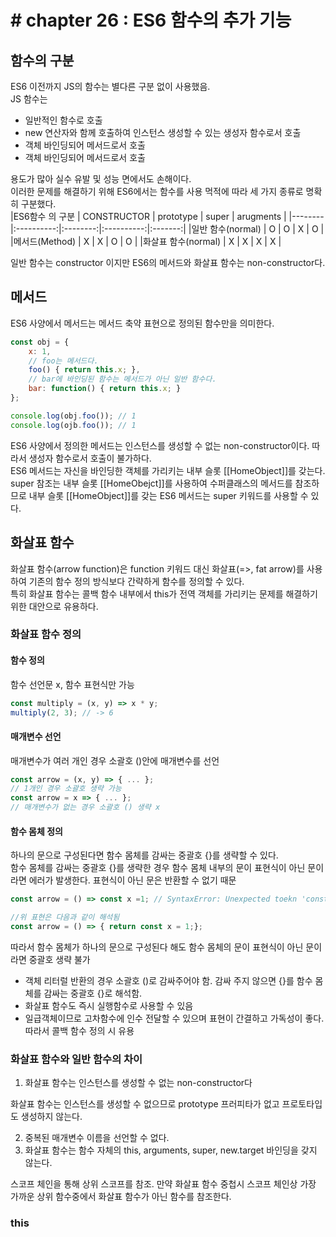 # # chapter 26 : ES6 함수의 추가 기능

## 함수의 구분
ES6 이전까지 JS의 함수는 별다른 구분 없이 사용했음.  
JS 함수는 
- 일반적인 함수로 호출
- new 연산자와 함께 호출하여 인스턴스 생성할 수 있는 생성자 함수로서 호출
- 객체 바인딩되어 메서드로서 호출
- 객체 바인딩되어 메서드로서 호출

용도가 많아 실수 유발 및 성능 면에서도 손해이다.  
이러한 문제를 해결하기 위해 ES6에서는 함수를 사용 먹적에 따라 세 가지 종류로 명확히 구분했다.  
|ES6함수 의 구분 | CONSTRUCTOR | prototype | super | arugments |
|--------|:----------:|:--------:|:----------:|:-------:|
|일반 함수(normal) | O | O | X | O |
|메서드(Method) | X | X | O | O |
|화살표 함수(normal) | X | X | X | X |


일반 함수는 constructor 이지만 ES6의 메서드와 화살표 함수는 non-constructor다. 

## 메서드
ES6 사양에서 메서드는 메서드 축약 표현으로 정의된 함수만을 의미한다.
```js
const obj = {
    x: 1,
    // foo는 메서드다.
    foo() { return this.x; },
    // bar에 바인딩된 함수는 메서드가 아닌 일반 함수다.
    bar: function() { return this.x; }
};

console.log(obj.foo()); // 1
console.log(ojb.foo()); // 1
```
ES6 사양에서 정의한 메서드는 인스턴스를 생성할 수 없는 non-constructor이다. 따라서 생성자 함수로서 호출이 불가하다.  
ES6 메서드는 자신을 바인딩한 객체를 가리키는 내부 슬롯 [[HomeObject]]를 갖는다. super 참조는 내부 슬롯 [[HomeObejct]]를 사용하여 수퍼클래스의 메서드를 참조하므로 내부 슬롯 [[HomeObject]]를 갖는 ES6 메서드는 super 키워드를 사용할 수 있다.

## 화살표 함수
화살표 함수(arrow function)은 function 키워드 대신 화살표(=>, fat arrow)를 사용하여 기존의 함수 정의 방식보다 간략하게 함수를 정의할 수 있다.  
특히 화살표 함수는 콜백 함수 내부에서 this가 전역 객체를 가리키는 문제를 해결하기 위한 대안으로 유용하다.

### 화살표 함수 정의
#### 함수 정의
함수 선언문 x, 함수 표현식만 가능
```js
const multiply = (x, y) => x * y;
multiply(2, 3); // -> 6
```

#### 매개변수 선언
매개변수가 여러 개인 경우 소괄호 ()안에 매개변수를 선언
```js
const arrow = (x, y) => { ... };
// 1개인 경우 소괄호 생략 가능
const arrow = x => { ... };
// 매개변수가 없는 경우 소괄호 () 생략 x
```
#### 함수 몸체 정의
하나의 문으로 구성된다면 함수 몸체를 감싸는 중괄호 {}를 생략할 수 있다.  
함수 몸체를 감싸는 중괄호 {}를 생략한 경우 함수 몸체 내부의 문이 표현식이 아닌 문이라면 에러가 발생한다. 표현식이 아닌 문은 반환할 수 없기 때문  
```js
const arrow = () => const x =1; // SyntaxError: Unexpected toekn 'const'

//위 표현은 다음과 같이 해석됨
const arrow = () => { return const x = 1;};
```
따라서 함수 몸체가 하나의 문으로 구성된다 해도 함수 몸체의 문이 표현식이 아닌 문이라면 중괄호 생략 불가  
- 객체 리터럴 반환의 경우 소괄호 ()로 감싸주어야 함. 감싸 주지 않으면 {}를 함수 몸체를 감싸는 중괄호 {}로 해석함.  
- 화살표 함수도 즉시 실행함수로 사용할 수 있음
- 일급객체이므로 고차함수에 인수 전달할 수 있으며 표현이 간결하고 가독성이 좋다. 따라서 콜백 함수 정의 시 유용

### 화살표 함수와 일반 함수의 차이
1. 화살표 함수는 인스턴스를 생성할 수 없는 non-constructor다  

화살표 함수는 인스턴스를 생성할 수 없으므로 prototype 프러피타가 없고 프로토타입도 생성하지 않는다.

2. 중복된 매개변수 이름을 선언할 수 없다.
3. 화살표 함수는 함수 자체의 this, arguments, super, new.target 바인딩을 갖지 않는다.  

스코프 체인을 통해 상위 스코프를 참조. 만약 화살표 함수 중첩시 스코프 체인상 가장 가까운 상위 함수중에서 화살표 함수가 아닌 함수를 참조한다.

### this